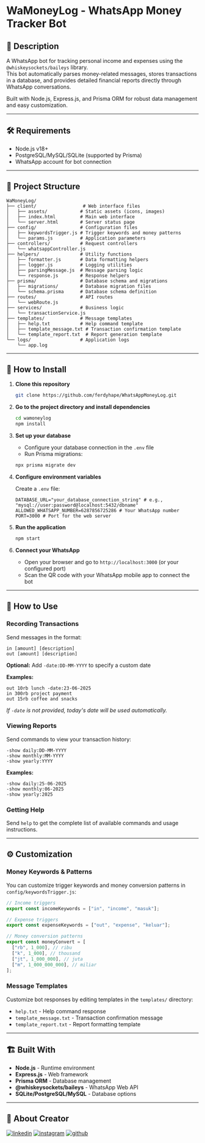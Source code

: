 # WaMoneyLog - WhatsApp Money Tracker Bot

## :open_book: Description

A WhatsApp bot for tracking personal income and expenses using the `@whiskeysockets/baileys` library.  
This bot automatically parses money-related messages, stores transactions in a database, and provides detailed financial reports directly through WhatsApp conversations.

Built with Node.js, Express.js, and Prisma ORM for robust data management and easy customization.

---

## :hammer_and_wrench: Requirements

- Node.js v18+
- PostgreSQL/MySQL/SQLite (supported by Prisma)
- WhatsApp account for bot connection

---

## :file_folder: Project Structure

```
WaMoneyLog/
├── client/                 # Web interface files
│   ├── assets/            # Static assets (icons, images)
│   ├── index.html         # Main web interface
│   └── server.html        # Server status page
├── config/                # Configuration files
│   ├── keywordsTrigger.js # Trigger keywords and money patterns
│   └── params.js          # Application parameters
├── controllers/           # Request controllers
│   └── whatsappController.js
├── helpers/               # Utility functions
│   ├── formatter.js       # Data formatting helpers
│   ├── logger.js          # Logging utilities
│   ├── parsingMessage.js  # Message parsing logic
│   └── response.js        # Response helpers
├── prisma/                # Database schema and migrations
│   ├── migrations/        # Database migration files
│   └── schema.prisma      # Database schema definition
├── routes/                # API routes
│   └── webRoute.js
├── services/              # Business logic
│   └── transactionService.js
├── templates/             # Message templates
│   ├── help.txt           # Help command template
│   ├── template_message.txt # Transaction confirmation template
│   └── template_report.txt  # Report generation template
└── logs/                  # Application logs
    └── app.log
```

---

## :rocket: How to Install

1. **Clone this repository**

   ```bash
   git clone https://github.com/ferdyhape/WhatsAppMoneyLog.git
   ```

2. **Go to the project directory and install dependencies**

   ```bash
   cd wamoneylog
   npm install
   ```

3. **Set up your database**

   - Configure your database connection in the `.env` file
   - Run Prisma migrations:

   ```bash
   npx prisma migrate dev
   ```

4. **Configure environment variables**

   Create a `.env` file:

   ```env
   DATABASE_URL="your_database_connection_string" # e.g., "mysql://user:password@localhost:5432/dbname"
   ALLOWED_WHATSAPP_NUMBER=6287856725286 # Your WhatsApp number
   PORT=3000 # Port for the web server
   ```

5. **Run the application**

   ```bash
   npm start
   ```

6. **Connect your WhatsApp**

   - Open your browser and go to `http://localhost:3000` (or your configured port)
   - Scan the QR code with your WhatsApp mobile app to connect the bot

---

## :speech_balloon: How to Use

### Recording Transactions

Send messages in the format:

```
in [amount] [description]
out [amount] [description]
```

**Optional:** Add `-date:DD-MM-YYYY` to specify a custom date

**Examples:**

```
out 10rb lunch -date:23-06-2025
in 300rb project payment
out 15rb coffee and snacks
```

_If `-date` is not provided, today's date will be used automatically._

### Viewing Reports

Send commands to view your transaction history:

```
-show daily:DD-MM-YYYY
-show monthly:MM-YYYY
-show yearly:YYYY
```

**Examples:**

```
-show daily:25-06-2025
-show monthly:06-2025
-show yearly:2025
```

### Getting Help

Send `help` to get the complete list of available commands and usage instructions.

---

## :gear: Customization

### Money Keywords & Patterns

You can customize trigger keywords and money conversion patterns in `config/keywordsTrigger.js`:

```javascript
// Income triggers
export const incomeKeywords = ["in", "income", "masuk"];

// Expense triggers
export const expenseKeywords = ["out", "expense", "keluar"];

// Money conversion patterns
export const moneyConvert = [
  ["rb", 1_000], // ribu
  ["k", 1_000], // thousand
  ["jt", 1_000_000], // juta
  ["m", 1_000_000_000], // miliar
];
```

### Message Templates

Customize bot responses by editing templates in the `templates/` directory:

- `help.txt` - Help command response
- `template_message.txt` - Transaction confirmation message
- `template_report.txt` - Report formatting template

---

## :building_construction: Built With

- **Node.js** - Runtime environment
- **Express.js** - Web framework
- **Prisma ORM** - Database management
- **@whiskeysockets/baileys** - WhatsApp Web API
- **SQLite/PostgreSQL/MySQL** - Database options

---

## :man: About Creator

[![linkedin](https://img.shields.io/badge/linkedin-0A66C2?style=for-the-badge&logo=linkedin&logoColor=white)](https://www.linkedin.com/in/ferdy-hahan-pradana)
[![instagram](https://img.shields.io/badge/instagram-833AB4?style=for-the-badge&logo=instagram&logoColor=white)](https://instagram.com/ferdyhape)
[![github](https://img.shields.io/badge/github-333?style=for-the-badge&logo=github&logoColor=white)](https://github.com/ferdyhape)

